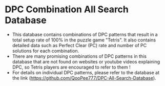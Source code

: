 # DPC Combination All Search Database
- This database contains combinations of DPC patterns that result in a total setup rate of 100% in the puzzle game "Tetris". It also contains detailed data such as Perfect Clear (PC) rate and number of PC solutions for each combination. 
- There are many promising combinations of DPC patterns in this database that are not found on websites or youtube videos explaining DPC, so Tetris players are encouraged to refer to them !
- For details on individual DPC patterns, please refer to the database at the link (https://github.com/QooPee777/DPC-All-Search-Database).  
